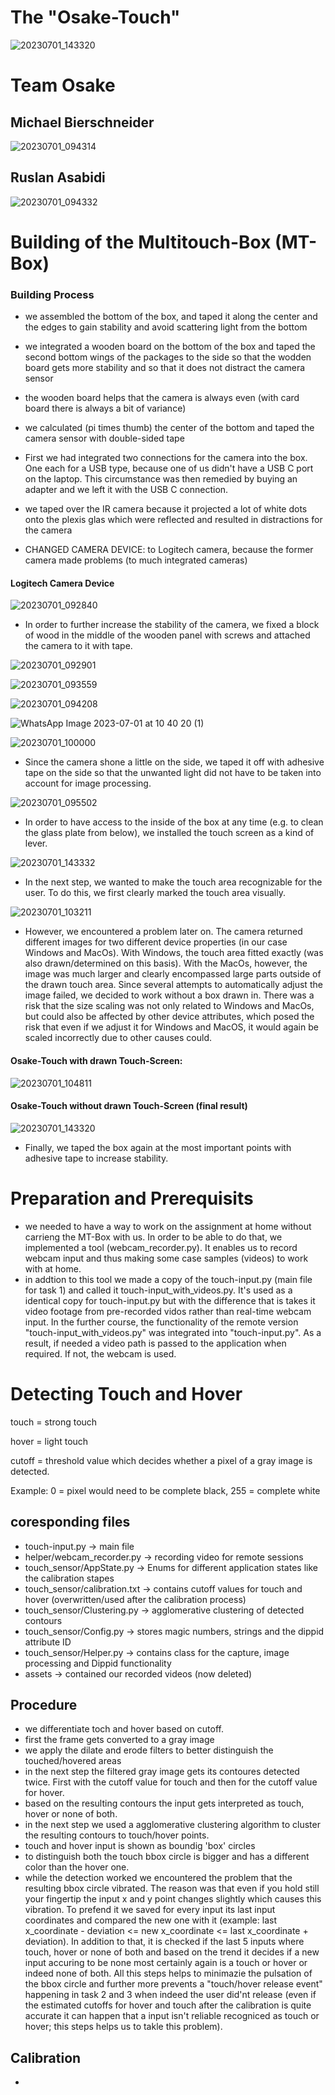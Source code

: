 # The "Osake-Touch"

![20230701_143320](https://github.com/ITT23/assignment-07-touch-device-osake/assets/41992838/313a7573-0ee2-4572-8c9f-902a70ad1f0e)

# Team Osake

## Michael Bierschneider

![20230701_094314](https://github.com/ITT23/assignment-07-touch-device-osake/assets/41992838/6e34f7dd-beec-4419-bd0a-afb924fbb080)

## Ruslan Asabidi

![20230701_094332](https://github.com/ITT23/assignment-07-touch-device-osake/assets/41992838/f1388381-d4fc-43ce-b6d4-86c8633ec072)

# Building of the Multitouch-Box (MT-Box)

### Building Process
- we assembled the bottom of the box, and taped it along the center and the edges to gain stability and avoid scattering light from the bottom
- we integrated a wooden board on the bottom of the box and taped the second bottom wings of the packages to the side so that the wodden board gets more stability and so that it does not distract the camera sensor
- the wooden board helps that the camera is always even (with card board there is always a bit of variance)
- we calculated (pi times thumb) the center of the bottom and taped the camera sensor with double-sided tape
- First we had integrated two connections for the camera into the box. One each for a USB type, because one of us didn't have a USB C port on the laptop. This circumstance was then remedied by buying an adapter and we left it with the USB C connection.
- we taped over the IR camera because it projected a lot of white dots onto the plexis glas which were reflected and resulted in distractions for the camera
  
- CHANGED CAMERA DEVICE: to Logitech camera, because the former camera made problems (to much integrated cameras)
  
#### Logitech Camera Device
![20230701_092840](https://github.com/ITT23/assignment-07-touch-device-osake/assets/41992838/ae6dfd00-5ccf-4842-a0fd-a1415d401b95)

- In order to further increase the stability of the camera, we fixed a block of wood in the middle of the wooden panel with screws and attached the camera to it with tape.


![20230701_092901](https://github.com/ITT23/assignment-07-touch-device-osake/assets/41992838/48ff88ee-b6a1-4a66-b3ac-16221bc4851a)

![20230701_093559](https://github.com/ITT23/assignment-07-touch-device-osake/assets/41992838/6912b71a-16d6-4913-8365-8722f1108843)

![20230701_094208](https://github.com/ITT23/assignment-07-touch-device-osake/assets/41992838/113a4ec3-0584-4df3-86ae-acfb27080182)

![WhatsApp Image 2023-07-01 at 10 40 20 (1)](https://github.com/ITT23/assignment-07-touch-device-osake/assets/41992838/090e44b0-72a6-4a8c-aac0-8b9989dee2f5)

![20230701_100000](https://github.com/ITT23/assignment-07-touch-device-osake/assets/41992838/80be5971-88fb-4475-bb1b-03633a971fdc)

- Since the camera shone a little on the side, we taped it off with adhesive tape on the side so that the unwanted light did not have to be taken into account for image processing.

![20230701_095502](https://github.com/ITT23/assignment-07-touch-device-osake/assets/41992838/6de333f0-e0c3-45d0-aa5b-86b2849ac725)

- In order to have access to the inside of the box at any time (e.g. to clean the glass plate from below), we installed the touch screen as a kind of lever.

![20230701_143332](https://github.com/ITT23/assignment-07-touch-device-osake/assets/41992838/b5f90cae-18f0-4fb5-9c23-ba3193133890)

- In the next step, we wanted to make the touch area recognizable for the user. To do this, we first clearly marked the touch area visually.

![20230701_103211](https://github.com/ITT23/assignment-07-touch-device-osake/assets/41992838/1d779bd7-b47d-43b3-b30e-e8b771de8831)

- However, we encountered a problem later on. The camera returned different images for two different device properties (in our case Windows and MacOs). With Windows, the touch area fitted exactly (was also drawn/determined on this basis). With the MacOs, however, the image was much larger and clearly encompassed large parts outside of the drawn touch area. Since several attempts to automatically adjust the image failed, we decided to work without a box drawn in. There was a risk that the size scaling was not only related to Windows and MacOs, but could also be affected by other device attributes, which posed the risk that even if we adjust it for Windows and MacOS, it would again be scaled incorrectly due to other causes could.

#### Osake-Touch with drawn Touch-Screen:

![20230701_104811](https://github.com/ITT23/assignment-07-touch-device-osake/assets/41992838/6f3ddbbf-e0dc-431e-83b5-aee18ab06aff)


#### Osake-Touch without drawn Touch-Screen (final result)

![20230701_143320](https://github.com/ITT23/assignment-07-touch-device-osake/assets/41992838/e599473f-c5a6-4cde-8fab-ad77d39b7894)

- Finally, we taped the box again at the most important points with adhesive tape to increase stability.


# Preparation and Prerequisits
- we needed to have a way to work on the assignment at home without carrieng the MT-Box with us. In order to be able to do that, we implemented a tool (webcam_recorder.py). It enables us to record webcam input and thus making some case samples (videos) to work with at home.
- in addtion to this tool we made a copy of the touch-input.py (main file for task 1) and called it touch-input_with_videos.py. It's used as a identical copy for touch-input.py but with the difference that is takes it video footage from pre-recorded vidos rather than real-time webcam input. In the further course, the functionality of the remote version "touch-input_with_videos.py" was integrated into "touch-input.py". As a result, if needed a video path is passed to the application when required. If not, the webcam is used.

# Detecting Touch and Hover
touch = strong touch

hover = light touch

cutoff = threshold value which decides whether a pixel of a gray image is detected. 

Example: 0 = pixel would need to be complete black, 255 = complete white

## coresponding files
- touch-input.py  -> main file
- helper/webcam_recorder.py -> recording video for remote sessions
- touch_sensor/AppState.py -> Enums for different application states like the calibration stapes
- touch_sensor/calibration.txt -> contains cutoff values for touch and hover (overwritten/used after the calibration process)
- touch_sensor/Clustering.py -> agglomerative clustering of detected contours
- touch_sensor/Config.py -> stores magic numbers, strings and the dippid attribute ID
- touch_sensor/Helper.py -> contains class for the capture, image processing and Dippid functionality
- assets -> contained our recorded videos (now deleted)

## Procedure
- we differentiate toch and hover based on cutoff.
- first the frame gets converted to a gray image
- we apply the dilate and erode filters to better distinguish the touched/hovered areas
- in the next step the filtered gray image gets its contoures detected twice. First with the cutoff value for touch and then for the cutoff value for hover.
- based on the resulting contours the input gets interpreted as touch, hover or none of both.
- in the next step we used a agglomerative clustering algorithm to cluster the resulting contours to touch/hover points. 
- touch and hover input is shown as boundig 'box' circles
- to distinguish both the touch bbox circle is bigger and has a different color than the hover one.
- while the detection worked we encountered the problem that the resulting bbox circle vibrated. The reason was that even if you hold still your fingertip the input x and y point changes slightly which causes this vibration. To prefend it we saved for every input its last input coordinates and compared the new one with it (example: last x_coordinate - deviation <= new x_coordinate <= last x_coordinate + deviation). In addition to that, it is checked if the last 5 inputs where touch, hover or none of both and based on the trend it decides if a new input accuring to be none most certainly again is a touch or hover or indeed none of both. All this steps helps to minimazie the pulsation of the bbox circle and further more prevents a "touch/hover release event" happening in task 2 and 3 when indeed the user did'nt release (even if the estimated cutoffs for hover and touch after the calibration is quite accurate it can happen that a input isn't reliable recogniced as touch or hover; this steps helps us to takle this problem).

## Calibration
- 

